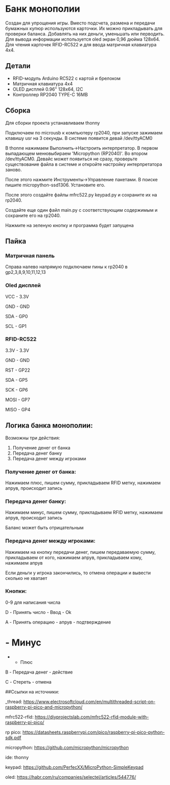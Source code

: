 # Банк монополии

Создан для упрощения игры. Вместо подсчета, размена и передачи бумажных купюр используются карточки. Их можно прикладывать для проверки баланса. Добавлять на них деньги, уменьшать или перводить. Для вывода информации используется oled экран 0,96 дюйма 128x64. Для чтения карточек RFID-RC522 и для ввода матричная клавиатура 4x4.

## Детали

- RFID-модуль Arduino RC522 с картой и брелоком 
- Матричная клавиатура 4x4
- OLED дисплей 0.96" 128x64, I2C
- Контроллер RP2040 TYPE-C 16MB

## Сборка

Для сборки проекта устанавливаем thonny

Подключаем по microusb к компьютеру rp2040, при запуске зажимаем клавишу usr на 3 секунды. В системе появится девай /dev/ttyACM0

В thonne нажимаем Выполнить->Настроить интерпретатор. В первом выпадающем менювыбираем 'Micropython (RP2040)'. Во втором /dev/ttyACM0. Девайс может появиться не сразу, проверьте существование файла в системе и откройте настройку интерпретатора заново.

После этого нажмите Инструменты->Управление пакетами. В поиске пишите micropython-ssd1306. Установите его.

После этого создайте файлы mfrc522.py keypad.py и сохраните их на rp2040.

Создайте еще один файл main.py с соответствующим содержимым и сохраните его на rp2040.

Нажмите на зеленую кнопку и программа будет запущена


## Пайка

### Матричная панель

Справа налево напрямую подключаем пины к rp2040 в gp2,3,8,9,10,11,12,13

### Oled дисплей

VCC - 3.3V

GND - GND

SDA - GP0

SCL - GP1

### RFID-RC522

3.3V - 3.3V

GND - GND

RST - GP22

SDA - GP5

SCK - GP6

MOSI - GP7

MISO - GP4

## Логика банка монополии:

Возможны три действия:
  1. Получение денег от банка
  2. Передача денег банку
  3. Передача денег между игроками

### Получение денег от банка:
  Нажимаем плюс, пишем сумму, прикладываем RFID метку, нажимаем апрув, происходит запись


### Передача денег банку:
  Нажимаем минус, пишем сумму, прикладываем RFID метку, нажимаем апрув, происходит запись

  Баланс может быть отрицательным

### Передача денег между игроками:
  Нажимаем на кнопку передачи денег, пишем передаваемую сумму, прикладываем от кого, нажимаем апрув, прикладываем кому, нажимаем апрув

  Если деньги у игрока закончились, то отмена операции и вывести сколько не хватает



### Кнопки:
0-9 для написания числа

D - Принять число - Ввод - Ok

A - Принять операцию - апрув - подтверждение

# - Минус

* - Плюс

B - Передача денег - действие

C - Стереть - отмена

##Ссылки на источники:


_thread:
    https://www.electrosoftcloud.com/en/multithreaded-script-on-raspberry-pi-pico-and-micropython/

mfrc522-rfid:
    https://diyprojectslab.com/mfrc522-rfid-module-with-raspberry-pi-pico/

rp pico:
    https://datasheets.raspberrypi.com/pico/raspberry-pi-pico-python-sdk.pdf

micropython:
    https://github.com/micropython/micropython

ide: thonny

keypad:
    https://github.com/PerfecXX/MicroPython-SimpleKeypad

oled:
    https://habr.com/ru/companies/selectel/articles/544776/
